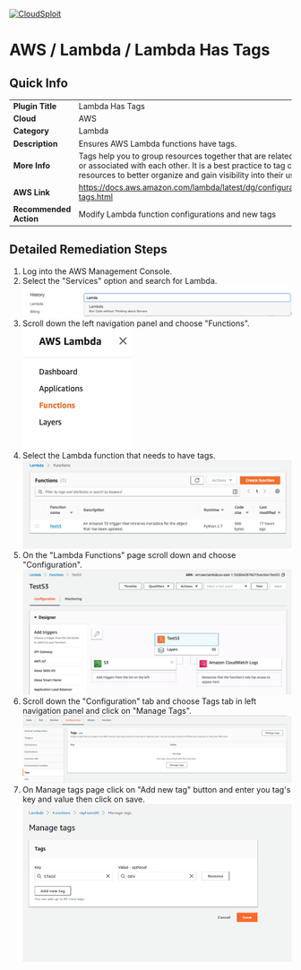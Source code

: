 [![CloudSploit](https://cloudsploit.com/img/logo-new-big-text-100.png "CloudSploit")](https://cloudsploit.com)

# AWS / Lambda / Lambda Has Tags

## Quick Info

| | |
|-|-|
| **Plugin Title** | Lambda Has Tags |
| **Cloud** | AWS |
| **Category** | Lambda |
| **Description** | Ensures AWS Lambda functions have tags. |
| **More Info** | Tags help you to group resources together that are related to or associated with each other. It is a best practice to tag cloud resources to better organize and gain visibility into their usage. |
| **AWS Link** | https://docs.aws.amazon.com/lambda/latest/dg/configuration-tags.html |
| **Recommended Action** | Modify Lambda function configurations and new tags |

## Detailed Remediation Steps
1. Log into the AWS Management Console.
2. Select the "Services" option and search for Lambda. </br> <img src="/resources/aws/lambda/lambda-has-tags/step2.png"/>
3. Scroll down the left navigation panel and choose "Functions".</br> <img src="/resources/aws/lambda/lambda-has-tags/step3.png"/>
4. Select the Lambda function that needs to have tags.</br> <img src="/resources/aws/lambda/lambda-has-tags/step4.png"/>
5. On the "Lambda Functions" page scroll down and choose "Configuration".</br> <img src="/resources/aws/lambda/lambda-has-tags/step5.png"/>
6. Scroll down the "Configuration" tab and choose Tags tab in left navigation panel and click on "Manage Tags".</br> <img src="/resources/aws/lambda/lambda-has-tags/step6.png"/>
7. On Manage tags page click on "Add new tag" button and enter you tag's key and value then click on save.</br> <img src="/resources/aws/lambda/lambda-has-tags/step7.png"/>


